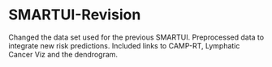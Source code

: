 # SMARTUI-Revision
Changed the data set used for the previous SMARTUI.
Preprocessed data to integrate new risk predictions.
Included links to CAMP-RT, Lymphatic Cancer Viz and the dendrogram.
